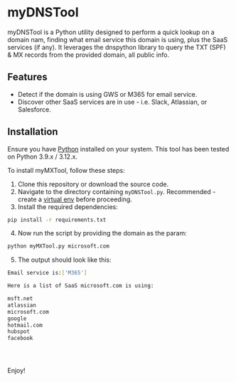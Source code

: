 # myDNSTool
myDNSTool is a Python utility designed to perform a quick lookup on a domain nam, finding what email service this domain is using, plus the SaaS services (if any).
It leverages the dnspython library to query the TXT (SPF) & MX records from the provided domain, all public info. 

## Features
- Detect if the domain is using GWS or M365 for email service.
- Discover other SaaS services are in use - i.e. Slack, Atlassian, or Salesforce. 

## Installation

Ensure you have [Python](https://www.python.org/downloads/) installed on your system. This tool has been tested on Python 3.9.x / 3.12.x.

To install myMXTool, follow these steps:
1. Clone this repository or download the source code. 
2. Navigate to the directory containing `myDNSTool.py`. Recommended - create a [virtual env](https://docs.python.org/3/library/venv.html) before proceeding. 
3. Install the required dependencies:
```sh
pip install -r requirements.txt
```
4. Now run the script by providing the domain as the param:
```sh
python myMXTool.py microsoft.com  
```
5. The output should look like this:
```sh
Email service is:['M365']

Here is a list of SaaS microsoft.com is using:

msft.net
atlassian
microsoft.com
google
hotmail.com
hubspot
facebook





```
Enjoy!
